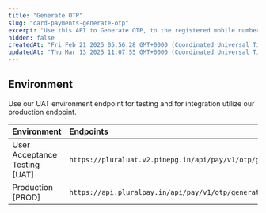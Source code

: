 ```yaml
---
title: "Generate OTP"
slug: "card-payments-generate-otp"
excerpt: "Use this API to Generate OTP, to the registered mobile number to process a payment."
hidden: false
createdAt: "Fri Feb 21 2025 05:56:28 GMT+0000 (Coordinated Universal Time)"
updatedAt: "Thu Mar 13 2025 11:07:55 GMT+0000 (Coordinated Universal Time)"
---
```

## Environment

Use our UAT environment endpoint for testing and for integration utilize our production endpoint.

| Environment                   | Endpoints                                                |
| :---------------------------- | :------------------------------------------------------- |
| User Acceptance Testing [UAT] | `https://pluraluat.v2.pinepg.in/api/pay/v1/otp/generate` |
| Production [PROD]             | `https://api.pluralpay.in/api/pay/v1/otp/generate`       |
